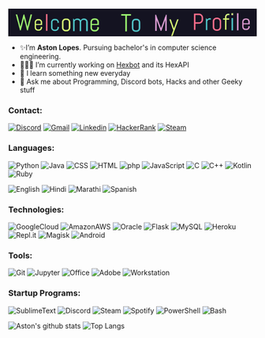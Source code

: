 <p align="center">
  <img align="center" src="images/welcome.gif">
</p>

- ✨I’m <b>Aston Lopes</b>. Pursuing bachelor's in computer science engineering.
- 👨🏻‍💻 I’m currently working on [Hexbot](https://github.com/1Prototype1/HexBot) and its HexAPI
- 🌱 I learn something new everyday
- 💬 Ask me about Programming, Discord bots, Hacks and other Geeky stuff


### Contact:<br>
[![Discord](https://img.shields.io/badge/[Prototype]%237731-141321?style=flat&logo=discord)](https://discord.com)
[![Gmail](https://img.shields.io/badge/astonlopes1999@gmail.com-141321?style=flat&logo=gmail)](mailto:astonlopes1999@gmail.com)
[![Linkedin](https://img.shields.io/badge/Aston%20Lopes-141321?style=flat&logo=Linkedin)](https://www.linkedin.com/in/astonlopes/)
[![HackerRank](https://img.shields.io/badge/1Prototype1-141321?style=flat&logo=HackerRank)](https://www.hackerrank.com/1Prototype1)
[![Steam](https://img.shields.io/badge/Prototype-141321?style=flat&logo=Steam&logoColor=blue)](https://steamcommunity.com/id/thehexcoder)


### Languages:<br>
![Python](https://img.shields.io/badge/Python-141321?style=flat&logo=Python)
![Java](https://img.shields.io/badge/Java-141321?style=flat&logo=Java)
![CSS](https://img.shields.io/badge/CSS-141321?style=flat&logo=CSS3)
![HTML](https://img.shields.io/badge/HTML-141321?style=flat&logo=HTML5)
![php](https://img.shields.io/badge/php-141321?style=flat&logo=php)
![JavaScript](https://img.shields.io/badge/JavaScript-141321?style=flat&logo=Javascript)
![C](https://img.shields.io/badge/C-141321?style=flat&logo=C)
![C++](https://img.shields.io/badge/C++-141321?style=flat&logo=C%2B%2B)
![Kotlin](https://img.shields.io/badge/Kotlin-141321?style=flat&logo=Kotlin)
![Ruby](https://img.shields.io/badge/Ruby-141321?style=flat&logo=Ruby&logoColor=red)

![English](https://img.shields.io/badge/English-141321?style=flat&logo=Google+Translate)
![Hindi](https://img.shields.io/badge/Hindi-141321?style=flat&logo=Google+Translate)
![Marathi](https://img.shields.io/badge/Marathi-141321?style=flat&logo=Google+Translate)
![Spanish](https://img.shields.io/badge/Spanish-141321?style=flat&logo=Google+Translate)


### Technologies:<br>
![GoogleCloud](https://img.shields.io/badge/GoogleCloud-141321?style=flat&logo=Google+Cloud)
![AmazonAWS](https://img.shields.io/badge/AmazonAWS-141321?style=flat&logo=Amazon+AWS&logoColor=yellow)
![Oracle](https://img.shields.io/badge/Oracle-141321?style=flat&logo=Oracle&logoColor=red)
![Flask](https://img.shields.io/badge/Flask-141321?style=flat&logo=Flask)
![MySQL](https://img.shields.io/badge/MySQL-141321?style=flat&logo=MySQL)
![Heroku](https://img.shields.io/badge/Heroku-141321?style=flat&logo=Heroku)
![Repl.it](https://img.shields.io/badge/Repl.it-141321?style=flat&logo=Repl.it)
![Magisk](https://img.shields.io/badge/Magisk-141321?style=flat&logo=Magisk)
![Android](https://img.shields.io/badge/Android-141321?style=flat&logo=Android)


### Tools:<br>
![Git](https://img.shields.io/badge/Git-141321?style=flat&logo=Git)
![Jupyter](https://img.shields.io/badge/Jupyter-141321?style=flat&logo=Jupyter)
![Office](https://img.shields.io/badge/Office-141321?style=flat&logo=Microsoft+Office&logoColor=orange)
![Adobe](https://img.shields.io/badge/Adobe-141321?style=flat&logo=Adobe&logoColor=red)
![Workstation](https://img.shields.io/badge/Workstation-141321?style=flat&logo=vmware&logoColor=white)


### Startup Programs:<br>
![SublimeText](https://img.shields.io/badge/SublimeText-141321?style=flat&logo=Sublime+Text)
![Discord](https://img.shields.io/badge/Discord-141321?style=flat&logo=Discord)
![Steam](https://img.shields.io/badge/Steam-141321?style=flat&logo=Steam&logoColor=blue)
![Spotify](https://img.shields.io/badge/Spotify-141321?style=flat&logo=Spotify)
![PowerShell](https://img.shields.io/badge/PowerShell-141321?style=flat&logo=PowerShell)
![Bash](https://img.shields.io/badge/Bash-141321?style=flat&logo=GNU+Bash)





![Aston's github stats](https://github-readme-stats.vercel.app/api?username=1Prototype1&count_private=true&include_all_commits=true&show_icons=true&theme=radical)
![Top Langs](https://github-readme-stats.vercel.app/api/top-langs/?username=1Prototype1&theme=tokyonight&langs_count=10&layout=compact)
